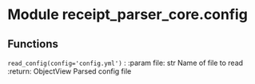 Module receipt_parser_core.config
=================================

Functions
---------

    
`read_config(config='config.yml')`
:   :param file: str
        Name of file to read
    :return: ObjectView
        Parsed config file